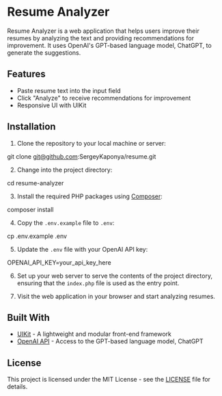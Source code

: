 # Resume Analyzer

Resume Analyzer is a web application that helps users improve their resumes by analyzing the text and providing recommendations for improvement. It uses OpenAI's GPT-based language model, ChatGPT, to generate the suggestions.

## Features

- Paste resume text into the input field
- Click "Analyze" to receive recommendations for improvement
- Responsive UI with UIKit

## Installation

1. Clone the repository to your local machine or server:

git clone git@github.com:SergeyKaponya/resume.git


2. Change into the project directory:

cd resume-analyzer


3. Install the required PHP packages using [Composer](https://getcomposer.org/):

composer install


4. Copy the `.env.example` file to `.env`:

cp .env.example .env


5. Update the `.env` file with your OpenAI API key:

OPENAI_API_KEY=your_api_key_here


6. Set up your web server to serve the contents of the project directory, ensuring that the `index.php` file is used as the entry point.

7. Visit the web application in your browser and start analyzing resumes.

## Built With

- [UIKit](https://getuikit.com/) - A lightweight and modular front-end framework
- [OpenAI API](https://beta.openai.com/docs/) - Access to the GPT-based language model, ChatGPT

## License

This project is licensed under the MIT License - see the [LICENSE](LICENSE) file for details.
